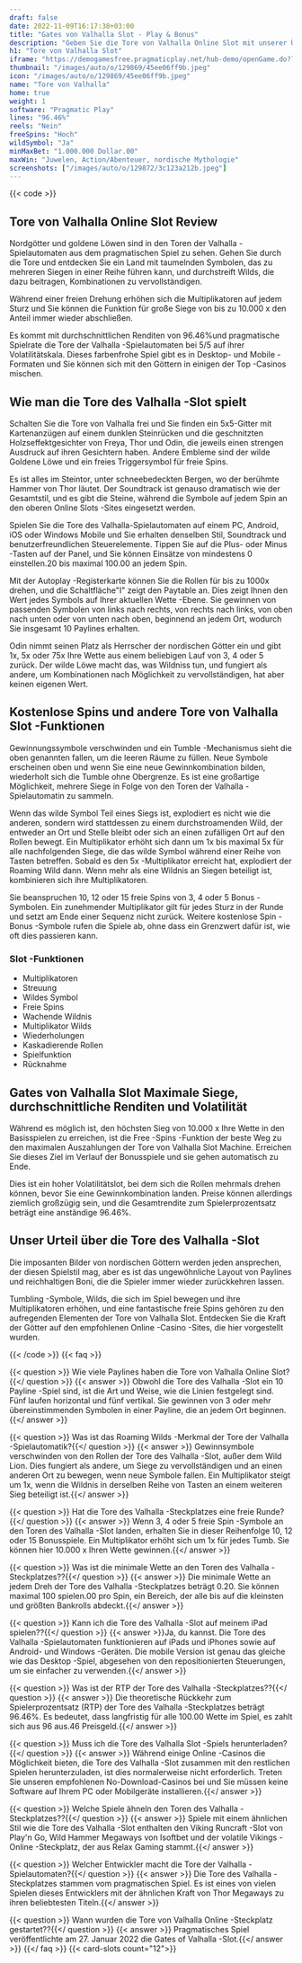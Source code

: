 ```yaml
---
draft: false
date: 2022-11-09T16:17:38+03:00
title: "Gates von Valhalla Slot - Play & Bonus"
description: "Geben Sie die Tore von Valhalla Online Slot mit unserer Überprüfung des Gameplays und der Funktionen ein. Wir sehen uns auch an, wo wir es mit dem besten Casino -Bonus spielen können."
h1: "Tore von Valhalla Slot"
iframe: "https://demogamesfree.pragmaticplay.net/hub-demo/openGame.do?lang=en&cur=EUR&websiteUrl=https%3A%2F%2Fclienthub.pragmaticplay.com%2F&gcpif=2831&gameSymbol=vs10runes&jurisdiction=99&lobbyUrl=https://clienthub.pragmaticplay.com/slots/game-library/"
thumbnail: "/images/auto/o/129869/45ee06ff9b.jpeg"
icon: "/images/auto/o/129869/45ee06ff9b.jpeg"
name: "Tore von Valhalla"
home: true
weight: 1
software: "Pragmatic Play"
lines: "96.46%"
reels: "Nein"
freeSpins: "Hoch"
wildSymbol: "Ja"
minMaxBet: "1.000.000 Dollar.00"
maxWin: "Juwelen, Action/Abenteuer, nordische Mythologie"
screenshots: ["/images/auto/o/129872/3c123a212b.jpeg"]
---
```


{{< code >}}<h2>Tore von Valhalla Online Slot Review</h2><p>Nordgötter und goldene Löwen sind in den Toren der Valhalla -Spielautomaten aus dem pragmatischen Spiel zu sehen. Gehen Sie durch die Tore und entdecken Sie ein Land mit taumelnden Symbolen, das zu mehreren Siegen in einer Reihe führen kann, und durchstreift Wilds, die dazu beitragen, Kombinationen zu vervollständigen.</p><p>Während einer freien Drehung erhöhen sich die Multiplikatoren auf jedem Sturz und Sie können die Funktion für große Siege von bis zu 10.000 x den Anteil immer wieder abschließen.</p><p>Es kommt mit durchschnittlichen Renditen von 96.46%und pragmatische Spielrate die Tore der Valhalla -Spielautomaten bei 5/5 auf ihrer Volatilitätskala. Dieses farbenfrohe Spiel gibt es in Desktop- und Mobile -Formaten und Sie können sich mit den Göttern in einigen der Top -Casinos mischen.</p><h2>Wie man die Tore des Valhalla -Slot spielt</h2><p>Schalten Sie die Tore von Valhalla frei und Sie finden ein 5x5-Gitter mit Kartenanzügen auf einem dunklen Steinrücken und die geschnitzten Holzseffektgesichter von Freya, Thor und Odin, die jeweils einen strengen Ausdruck auf ihren Gesichtern haben. Andere Embleme sind der wilde Goldene Löwe und ein freies Triggersymbol für freie Spins.</p><p>Es ist alles im Steintor, unter schneebedeckten Bergen, wo der berühmte Hammer von Thor läutet. Der Soundtrack ist genauso dramatisch wie der Gesamtstil, und es gibt die Steine, während die Symbole auf jedem Spin an den oberen Online Slots -Sites eingesetzt werden.</p><p>Spielen Sie die Tore des Valhalla-Spielautomaten auf einem PC, Android, iOS oder Windows Mobile und Sie erhalten denselben Stil, Soundtrack und benutzerfreundlichen Steuerelemente. Tippen Sie auf die Plus- oder Minus -Tasten auf der Panel, und Sie können Einsätze von mindestens 0 einstellen.20 bis maximal 100.00 an jedem Spin.</p><p>Mit der Autoplay -Registerkarte können Sie die Rollen für bis zu 1000x drehen, und die Schaltfläche"I" zeigt den Paytable an. Dies zeigt Ihnen den Wert jedes Symbols auf Ihrer aktuellen Wette -Ebene. Sie gewinnen von passenden Symbolen von links nach rechts, von rechts nach links, von oben nach unten oder von unten nach oben, beginnend an jedem Ort, wodurch Sie insgesamt 10 Paylines erhalten.</p><p>Odin nimmt seinen Platz als Herrscher der nordischen Götter ein und gibt 1x, 5x oder 75x Ihre Wette aus einem beliebigen Lauf von 3, 4 oder 5 zurück. Der wilde Löwe macht das, was Wildniss tun, und fungiert als andere, um Kombinationen nach Möglichkeit zu vervollständigen, hat aber keinen eigenen Wert.</p><h2>Kostenlose Spins und andere Tore von Valhalla Slot -Funktionen</h2><p>Gewinnungssymbole verschwinden und ein Tumble -Mechanismus sieht die oben genannten fallen, um die leeren Räume zu füllen. Neue Symbole erscheinen oben und wenn Sie eine neue Gewinnkombination bilden, wiederholt sich die Tumble ohne Obergrenze. Es ist eine großartige Möglichkeit, mehrere Siege in Folge von den Toren der Valhalla -Spielautomatin zu sammeln.</p><p>Wenn das wilde Symbol Teil eines Siegs ist, explodiert es nicht wie die anderen, sondern wird stattdessen zu einem durchstroamenden Wild, der entweder an Ort und Stelle bleibt oder sich an einen zufälligen Ort auf den Rollen bewegt. Ein Multiplikator erhöht sich dann um 1x bis maximal 5x für alle nachfolgenden Siege, die das wilde Symbol während einer Reihe von Tasten betreffen. Sobald es den 5x -Multiplikator erreicht hat, explodiert der Roaming Wild dann. Wenn mehr als eine Wildnis an Siegen beteiligt ist, kombinieren sich ihre Multiplikatoren.</p><p>Sie beanspruchen 10, 12 oder 15 freie Spins von 3, 4 oder 5 Bonus -Symbolen. Ein zunehmender Multiplikator gilt für jedes Sturz in der Runde und setzt am Ende einer Sequenz nicht zurück. Weitere kostenlose Spin -Bonus -Symbole rufen die Spiele ab, ohne dass ein Grenzwert dafür ist, wie oft dies passieren kann.</p><h3>
Slot -Funktionen</h3><ul>
<li></span>
Multiplikatoren</li>
<li></span>
Streuung</li>
<li></span>
Wildes Symbol</li>
<li></span>
Freie Spins</li>
<li></span>
Wachende Wildnis</li>
<li></span>
Multiplikator Wilds</li>
<li></span>
Wiederholungen</li>
<li></span>
Kaskadierende Rollen</li>
<li></span>
Spielfunktion</li>
<li></span>
Rücknahme</li></ul><h2>Gates von Valhalla Slot Maximale Siege, durchschnittliche Renditen und Volatilität</h2><p>Während es möglich ist, den höchsten Sieg von 10.000 x Ihre Wette in den Basisspielen zu erreichen, ist die Free -Spins -Funktion der beste Weg zu den maximalen Auszahlungen der Tore von Valhalla Slot Machine. Erreichen Sie dieses Ziel im Verlauf der Bonusspiele und sie gehen automatisch zu Ende.</p><p>Dies ist ein hoher Volatilitätslot, bei dem sich die Rollen mehrmals drehen können, bevor Sie eine Gewinnkombination landen. Preise können allerdings ziemlich großzügig sein, und die Gesamtrendite zum Spielerprozentsatz beträgt eine anständige 96.46%.</p><h2>Unser Urteil über die Tore des Valhalla -Slot</h2><p>Die imposanten Bilder von nordischen Göttern werden jeden ansprechen, der diesen Spielstil mag, aber es ist das ungewöhnliche Layout von Paylines und reichhaltigen Boni, die die Spieler immer wieder zurückkehren lassen.</p><p>Tumbling -Symbole, Wilds, die sich im Spiel bewegen und ihre Multiplikatoren erhöhen, und eine fantastische freie Spins gehören zu den aufregenden Elementen der Tore von Valhalla Slot. Entdecken Sie die Kraft der Götter auf den empfohlenen Online -Casino -Sites, die hier vorgestellt wurden.</p>
{{< /code >}}
{{< faq >}}

{{< question >}} Wie viele Paylines haben die Tore von Valhalla Online Slot?{{</ question >}}
{{< answer >}} Obwohl die Tore des Valhalla -Slot ein 10 Payline -Spiel sind, ist die Art und Weise, wie die Linien festgelegt sind. Fünf laufen horizontal und fünf vertikal. Sie gewinnen von 3 oder mehr übereinstimmenden Symbolen in einer Payline, die an jedem Ort beginnen.{{</ answer >}}

{{< question >}} Was ist das Roaming Wilds -Merkmal der Tore der Valhalla -Spielautomatik?{{</ question >}}
{{< answer >}} Gewinnsymbole verschwinden von den Rollen der Tore des Valhalla -Slot, außer dem Wild Lion. Dies fungiert als andere, um Siege zu vervollständigen und an einen anderen Ort zu bewegen, wenn neue Symbole fallen. Ein Multiplikator steigt um 1x, wenn die Wildnis in derselben Reihe von Tasten an einem weiteren Sieg beteiligt ist.{{</ answer >}}

{{< question >}} Hat die Tore des Valhalla -Steckplatzes eine freie Runde?{{</ question >}}
{{< answer >}} Wenn 3, 4 oder 5 freie Spin -Symbole an den Toren des Valhalla -Slot landen, erhalten Sie in dieser Reihenfolge 10, 12 oder 15 Bonusspiele. Ein Multiplikator erhöht sich um 1x für jedes Tumb. Sie können hier 10.000 x Ihren Wette gewinnen.{{</ answer >}}

{{< question >}} Was ist die minimale Wette an den Toren des Valhalla -Steckplatzes??{{</ question >}}
{{< answer >}} Die minimale Wette an jedem Dreh der Tore des Valhalla -Steckplatzes beträgt 0.20. Sie können maximal 100 spielen.00 pro Spin, ein Bereich, der alle bis auf die kleinsten und größten Bankrolls abdeckt.{{</ answer >}}

{{< question >}} Kann ich die Tore des Valhalla -Slot auf meinem iPad spielen??{{</ question >}}
{{< answer >}}Ja, du kannst. Die Tore des Valhalla -Spielautomaten funktionieren auf iPads und iPhones sowie auf Android- und Windows -Geräten. Die mobile Version ist genau das gleiche wie das Desktop -Spiel, abgesehen von den repositionierten Steuerungen, um sie einfacher zu verwenden.{{</ answer >}}

{{< question >}} Was ist der RTP der Tore des Valhalla -Steckplatzes??{{</ question >}}
{{< answer >}} Die theoretische Rückkehr zum Spielerprozentsatz (RTP) der Tore des Valhalla -Steckplatzes beträgt 96.46%. Es bedeutet, dass langfristig für alle 100.00 Wette im Spiel, es zahlt sich aus 96 aus.46 Preisgeld.{{</ answer >}}

{{< question >}} Muss ich die Tore des Valhalla Slot -Spiels herunterladen?{{</ question >}}
{{< answer >}} Während einige Online -Casinos die Möglichkeit bieten, die Tore des Valhalla -Slot zusammen mit den restlichen Spielen herunterzuladen, ist dies normalerweise nicht erforderlich. Treten Sie unseren empfohlenen No-Download-Casinos bei und Sie müssen keine Software auf Ihrem PC oder Mobilgeräte installieren.{{</ answer >}}

{{< question >}} Welche Spiele ähneln den Toren des Valhalla -Steckplatzes??{{</ question >}}
{{< answer >}} Spiele mit einem ähnlichen Stil wie die Tore des Valhalla -Slot enthalten den Viking Runcraft -Slot von Play'n Go, Wild Hammer Megaways von Isoftbet und der volatile Vikings -Online -Steckplatz, der aus Relax Gaming stammt.{{</ answer >}}

{{< question >}} Welcher Entwickler macht die Tore der Valhalla -Spielautomaten?{{</ question >}}
{{< answer >}} Die Tore des Valhalla -Steckplatzes stammen vom pragmatischen Spiel. Es ist eines von vielen Spielen dieses Entwicklers mit der ähnlichen Kraft von Thor Megaways zu ihren beliebtesten Titeln.{{</ answer >}}

{{< question >}} Wann wurden die Tore von Valhalla Online -Steckplatz gestartet??{{</ question >}}
{{< answer >}} Pragmatisches Spiel veröffentlichte am 27. Januar 2022 die Gates of Valhalla -Slot.{{</ answer >}}
{{</ faq >}}
{{< card-slots count="12">}}